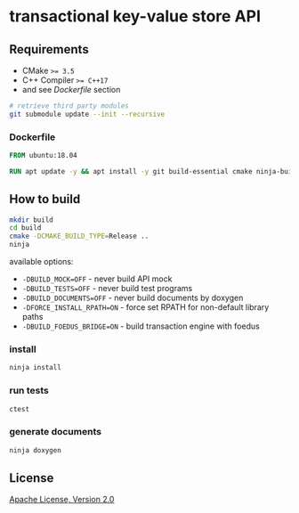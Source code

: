 # transactional key-value store API

## Requirements

* CMake `>= 3.5`
* C++ Compiler `>= C++17`
* and see *Dockerfile* section

```sh
# retrieve third party modules
git submodule update --init --recursive
```

### Dockerfile

```dockerfile
FROM ubuntu:18.04

RUN apt update -y && apt install -y git build-essential cmake ninja-build libleveldb-dev libboost-filesystem-dev doxygen graphviz
```

## How to build

```sh
mkdir build
cd build
cmake -DCMAKE_BUILD_TYPE=Release ..
ninja
```

available options:
* `-DBUILD_MOCK=OFF` - never build API mock
* `-DBUILD_TESTS=OFF` - never build test programs
* `-DBUILD_DOCUMENTS=OFF` - never build documents by doxygen
* `-DFORCE_INSTALL_RPATH=ON` - force set RPATH for non-default library paths
* `-DBUILD_FOEDUS_BRIDGE=ON` - build transaction engine with foedus

### install 

```sh
ninja install
```

### run tests

```sh
ctest
```

### generate documents

```sh
ninja doxygen
```

## License

[Apache License, Version 2.0](http://www.apache.org/licenses/LICENSE-2.0)

